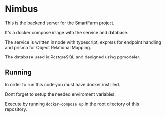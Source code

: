 # Nimbus

This is the backend server for the SmartFarm project.

It's a docker compose image with the service and database.

The service is written in node with typescript, express for endpoint handling and prisma for Object Relational Mapping.

The database used is PostgreSQL and designed using pgmodeler.

## Running

In order to run this code you must have docker installed.

Dont forget to setup the needed enviroment variables.

Execute by running `docker-compose up` in the root directory of this repository.
